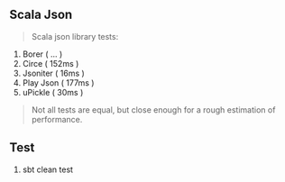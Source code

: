 Scala Json
----------
>Scala json library tests:

1. Borer ( ... )
2. Circe ( 152ms )
3. Jsoniter ( 16ms )
4. Play Json ( 177ms )
5. uPickle ( 30ms )

>Not all tests are equal, but close enough for a rough estimation of performance.

Test
----
1. sbt clean test